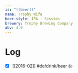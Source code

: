 ```yaml
---
is: "[[beer]]"
name: Trophy Wife
beer-style: IPA - Session
brewery: Trophy Brewing Company
abv: 4.9
---
```

# Log
- [x] [[2016-02]] #do/drink/beer 👍
